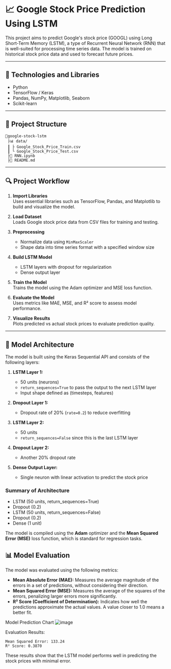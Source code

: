 # 📈 Google Stock Price Prediction Using LSTM

This project aims to predict Google's stock price (GOOGL) using Long Short-Term Memory (LSTM), a type of Recurrent Neural Network (RNN) that is well-suited for processing time series data. The model is trained on historical stock price data and used to forecast future prices.

---

## 🧠 Technologies and Libraries

- Python
- TensorFlow / Keras
- Pandas, NumPy, Matplotlib, Seaborn
- Scikit-learn

---

## 📁 Project Structure

```
📆google-stock-lstm
 ├📊 data/
 ┃ ├ Google_Stock_Price_Train.csv
 ┃ └ Google_Stock_Price_Test.csv
 ├🔢 RNN.ipynb
 ├🔢 README.md
```

---

## 🔍 Project Workflow

1. **Import Libraries**\
   Uses essential libraries such as TensorFlow, Pandas, and Matplotlib to build and visualize the model.

2. **Load Dataset**\
   Loads Google stock price data from CSV files for training and testing.

3. **Preprocessing**

   - Normalize data using `MinMaxScaler`
   - Shape data into time series format with a specified window size

4. **Build LSTM Model**

   - LSTM layers with dropout for regularization
   - Dense output layer

5. **Train the Model**\
   Trains the model using the Adam optimizer and MSE loss function.

6. **Evaluate the Model**\
   Uses metrics like MAE, MSE, and R² score to assess model performance.

7. **Visualize Results**\
   Plots predicted vs actual stock prices to evaluate prediction quality.

---

## 🧠 Model Architecture

The model is built using the Keras Sequential API and consists of the following layers:

1. **LSTM Layer 1:**

   - 50 units (neurons)
   - `return_sequences=True` to pass the output to the next LSTM layer
   - Input shape defined as (timesteps, features)

2. **Dropout Layer 1:**

   - Dropout rate of 20% (`rate=0.2`) to reduce overfitting

3. **LSTM Layer 2:**

   - 50 units
   - `return_sequences=False` since this is the last LSTM layer

4. **Dropout Layer 2:**

   - Another 20% dropout rate

5. **Dense Output Layer:**

   - Single neuron with linear activation to predict the stock price

### Summary of Architecture

- LSTM (50 units, return\_sequences=True)
- Dropout (0.2)
- LSTM (50 units, return\_sequences=False)
- Dropout (0.2)
- Dense (1 unit)

The model is compiled using the **Adam** optimizer and the **Mean Squared Error (MSE)** loss function, which is standard for regression tasks.

## 📊 Model Evaluation

The model was evaluated using the following metrics:

- **Mean Absolute Error (MAE):** Measures the average magnitude of the errors in a set of predictions, without considering their direction.
- **Mean Squared Error (MSE):** Measures the average of the squares of the errors, penalizing larger errors more significantly.
- **R² Score (Coefficient of Determination):** Indicates how well the predictions approximate the actual values. A value closer to 1.0 means a better fit.

Model Prediction Chart
![image](https://github.com/user-attachments/assets/140253df-077f-4e75-b069-05cc7b8c4e73)

Evaluation Results:

```
Mean Squared Error: 133.24
R² Score: 0.3870
```

These results show that the LSTM model performs well in predicting the stock prices with minimal error.

